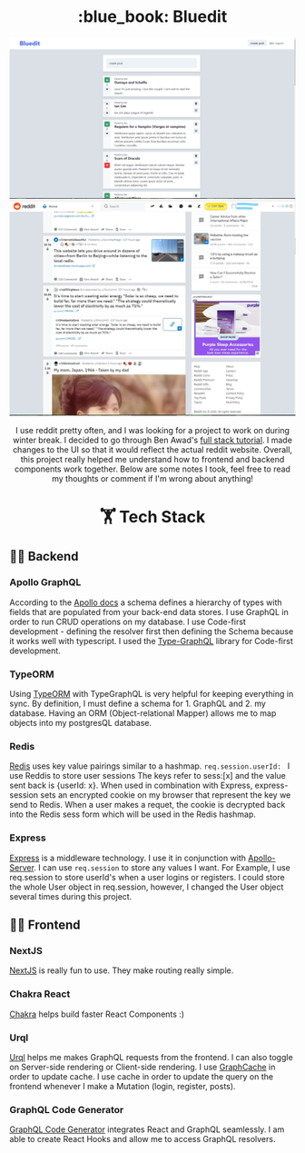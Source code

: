 <h1 align="center">
:blue_book: Bluedit
</h1>

![alt text](https://github.com/andreidimaano/Bluedit/blob/main/image/homepage.png?raw=true)
![alt text](https://github.com/andreidimaano/Bluedit/blob/main/image/reddit.jpg?raw=true)

<p align="center">
I use reddit pretty often, and I was looking for a project to work on during winter break. I decided to go through Ben Awad's <a href="https://www.youtube.com/watch?v=I6ypD7qv3Z8&t=40168s">full stack tutorial</a>. I made changes to the UI so that it would reflect the actual reddit website. Overall, this project really helped me understand how to frontend and backend components work together. Below are some notes I took, feel free to read my thoughts or comment if I'm wrong about anything!
</p>

<h1 align="center">
🏋️ Tech Stack
</h1>



## 👨‍💻 Backend
### Apollo GraphQL
According to the <a href="https://www.apollographql.com/docs/apollo-server/schema/schema/#:~:text=Your%20GraphQL%20server%20uses%20a,execute%20against%20your%20data%20graph.">Apollo docs</a> a schema defines a hierarchy of types with fields that are populated from your back-end data stores. I use GraphQL in order to run CRUD operations on my database. I use Code-first development - defining the resolver first then defining the Schema because it works well with typescript. I used the <a href="https://typegraphql.com/">Type-GraphQL</a> library for Code-first development.

### TypeORM
Using <a href="https://typeorm.io/#/">TypeORM</a> with TypeGraphQL is very helpful for keeping everything in sync. By definition, I must define a schema for 1. GraphQL and 2. my database. Having an ORM (Object-relational Mapper) allows me to map objects into my postgresQL database.

### Redis
<a href="https://redis.io/">Redis</a> uses key value pairings similar to a hashmap.
```req.session.userId: ``` I use Reddis to store user sessions The keys refer to sess:[x] and the value sent back is {userId: x}. When used in combination with Express, express-session sets an encrypted cookie on my browser that represent the key we send to Redis. When a user makes a requet, the cookie is decrypted back into the Redis sess form which will be used in the Redis hashmap. <br/>

### Express
<a href="https://expressjs.com/">Express</a> is a middleware technology. I use it in conjunction with <a href="https://www.apollographql.com/docs/apollo-server/#:~:text=Apollo%20Server%20is%20an%20open,use%20data%20from%20any%20source.">Apollo-Server</a>. I can use ```req.session``` to store any values I want. For Example, I use req.session to store userId's when a user logins or registers. I could store the whole User object in req.session, however, I changed the User object several times during this project.

## 👨‍🎨 Frontend
### NextJS
<a href="https://nextjs.org/">NextJS</a> is really fun to use. They make routing really simple.

### Chakra React
<a href="https://chakra-ui.com/">Chakra</a> helps build faster React Components :) 

### Urql
<a href="https://formidable.com/open-source/urql/">Urql</a> helps me makes GraphQL requests from the frontend. I can also toggle on Server-side rendering or Client-side rendering. I use <a href="https://formidable.com/open-source/urql/docs/graphcache/">GraphCache</a> in order to update cache. I use cache in order to update the query on the frontend whenever I make a Mutation (login, register, posts).

### GraphQL Code Generator
<a href="https://graphql-code-generator.com/">GraphQL Code Generator</a> integrates React and GraphQL seamlessly. I am able to create React Hooks and allow me to access GraphQL resolvers.
